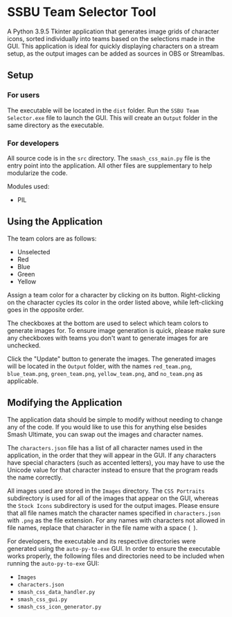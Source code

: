 # SSBU Team Selector Tool
A Python 3.9.5 Tkinter application that generates image grids of character icons, sorted individually into teams based on the selections made in the GUI. This application is ideal for quickly displaying characters on a stream setup, as the output images can be added as sources in OBS or Streamlbas.

## Setup
### For users
The executable will be located in the `dist` folder. Run the `SSBU Team Selector.exe` file to launch the GUI. This will create an `Output` folder in the same directory as the executable.

### For developers
All source code is in the `src` directory. The `smash_css_main.py` file is the entry point into the application. All other files are supplementary to help modularize the code.

Modules used:
* PIL

## Using the Application
The team colors are as follows:
* Unselected
* Red
* Blue
* Green
* Yellow

Assign a team color for a character by clicking on its button. Right-clicking on the character cycles its color in the order listed above, while left-clicking goes in the opposite order.

The checkboxes at the bottom are used to select which team colors to generate images for. To ensure image generation is quick, please make sure any checkboxes with teams you don't want to generate images for are unchecked.

Click the "Update" button to generate the images. The generated images will be located in the `Output` folder, with the names `red_team.png`, `blue_team.png`, `green_team.png`, `yellow_team.png`, and `no_team.png` as applicable.

## Modifying the Application
The application data should be simple to modify without needing to change any of the code. If you would like to use this for anything else besides Smash Ultimate, you can swap out the images and character names.

The `characters.json` file has a list of all character names used in the application, in the order that they will appear in the GUI. If any characters have special characters (such as accented letters), you may have to use the Unicode value for that character instead to ensure that the program reads the name correctly.

All images used are stored in the `Images` directory. The `CSS Portraits` subdirectory is used for all of the images that appear on the GUI, whereas the `Stock Icons` subdirectory is used for the output images. Please ensure that all file names match the character names specified in `characters.json` with `.png` as the file extension. For any names with characters not allowed in file names, replace that character in the file name with a space (` `).

For developers, the executable and its respective directories were generated using the `auto-py-to-exe` GUI. In order to ensure the executable works properly, the following files and directories need to be included when running the `auto-py-to-exe` GUI:
* `Images`
* `characters.json`
* `smash_css_data_handler.py`
* `smash_css_gui.py`
* `smash_css_icon_generator.py`

